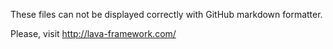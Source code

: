 These files can not be displayed correctly with GitHub markdown formatter.

Please, visit http://lava-framework.com/